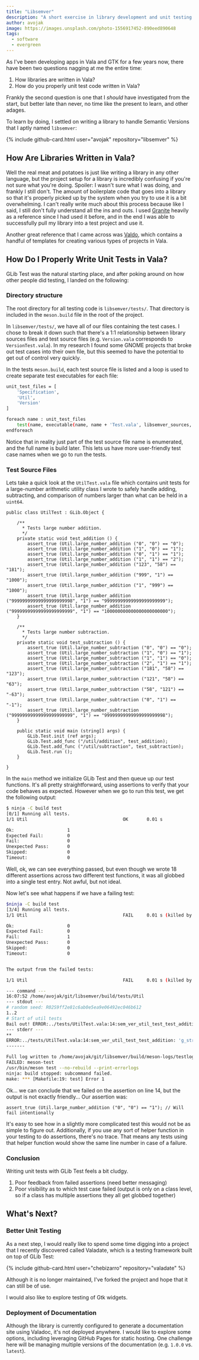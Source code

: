 ```yaml
---
title: "Libsemver"
description: "A short exercise in library development and unit testing in Vala"
author: avojak
image: https://images.unsplash.com/photo-1556917452-890eed890648
tags:
  - software
  - evergreen
---
```


As I've been developing apps in Vala and GTK for a few years now, there have been two questions nagging at me the entire time:

1. How libraries are written in Vala?
2. How do you properly unit test code written in Vala?

Frankly the second question is one that I *should* have investigated from the start, but better late than never, no time like the present to learn, and other adages.

To learn by doing, I settled on writing a library to handle Semantic Versions that I aptly named `libsemver`:

{% include github-card.html
  user="avojak"
  repository="libsemver"
%}

## How Are Libraries Written in Vala?

Well the real meat and potatoes is just like writing a library in any other language, but the project setup for a library is incredibly confusing if you're not sure what you're doing. Spoiler: I wasn't sure what I was doing, and frankly I still don't.
The amount of boilerplate code that goes into a library so that it's properly picked up by the system when you try to use it is a bit overwhelming. I can't really write much about this process because like I said, I still don't fully understand
all the ins and outs. I used [Granite](https://github.com/elementary/granite) heavily as a reference since I had used it before, and in the end I was able to successfully pull my library into a test project and use it.

Another great reference that I came across was [Valdo](https://github.com/vala-lang/valdo), which contains a handful of templates for creating various types of projects in Vala.

## How Do I Properly Write Unit Tests in Vala?

GLib Test was the natural starting place, and after poking around on how other people did testing, I landed on the following:

### Directory structure

The root directory for all testing code is `libsemver/tests/`. That directory is included in the `meson.build` file in the root of the project.

In `libsemver/tests/`, we have all of our files containing the test cases. I chose to break it down such that there's a 1:1 relationship between
library sources files and test source files (e.g. `Version.vala` corresponds to `VersionTest.vala`). In my research I found some GNOME projects
that broke out test cases into their own file, but this seemed to have the potential to get out of control very quickly.

In the tests `meson.build`, each test source file is listed and a loop is used to create separate test executables for each file:

```bash
unit_test_files = [
    'Specification',
    'Util',
    'Version'
]

foreach name : unit_test_files
    test(name, executable(name, name + 'Test.vala', libsemver_sources, dependencies: libsemver_deps, install: false))
endforeach
```

Notice that in reality just part of the test source file name is enumerated, and the full name is build later. This lets us have more user-friendly
test case names when we go to run the tests.

### Test Source Files

Lets take a quick look at the `UtilTest.vala` file which contains unit tests for a large-number arithmetic utility class I wrote to safely handle
adding, subtracting, and comparison of numbers larger than what can be held in a `uint64`.

```vala
public class UtilTest : GLib.Object {

    /**
      * Tests large number addition.
      */
    private static void test_addition () {
        assert_true (Util.large_number_addition ("0", "0") == "0");
        assert_true (Util.large_number_addition ("1", "0") == "1");
        assert_true (Util.large_number_addition ("0", "1") == "1");
        assert_true (Util.large_number_addition ("1", "1") == "2");
        assert_true (Util.large_number_addition ("123", "58") == "181");
        assert_true (Util.large_number_addition ("999", "1") == "1000");
        assert_true (Util.large_number_addition ("1", "999") == "1000");
        assert_true (Util.large_number_addition ("99999999999999999999998", "1") == "99999999999999999999999");
        assert_true (Util.large_number_addition ("99999999999999999999999", "1") == "100000000000000000000000");
    }

    /**
      * Tests large number subtraction.
      */
    private static void test_subtraction () {
        assert_true (Util.large_number_subtraction ("0", "0") == "0");
        assert_true (Util.large_number_subtraction ("1", "0") == "1");
        assert_true (Util.large_number_subtraction ("1", "1") == "0");
        assert_true (Util.large_number_subtraction ("2", "1") == "1");
        assert_true (Util.large_number_subtraction ("181", "58") == "123");
        assert_true (Util.large_number_subtraction ("121", "58") == "63");
        assert_true (Util.large_number_subtraction ("58", "121") == "-63");
        assert_true (Util.large_number_subtraction ("0", "1") == "-1");
        assert_true (Util.large_number_subtraction ("99999999999999999999999", "1") == "99999999999999999999998");
    }

    public static void main (string[] args) {
        GLib.Test.init (ref args);
        GLib.Test.add_func ("/util/addition", test_addition);
        GLib.Test.add_func ("/util/subtraction", test_subtraction);
        GLib.Test.run ();
    }

}
```

In the `main` method we initialize GLib Test and then queue up our test functions. It's all pretty straightforward, using assertions to verify
that your code behaves as expected. However when we go to run this test, we get the following output:

```bash
$ ninja -C build test
[0/1] Running all tests.
1/1 Util                                    OK       0.01 s 

Ok:                    1
Expected Fail:         0
Fail:                  0
Unexpected Pass:       0
Skipped:               0
Timeout:               0
```

Well, ok, we can see everything passed, but even though we wrote 18 different assertions across two different test functions, it was all globbed
into a single test entry. Not awful, but not ideal.

Now let's see what happens if we have a failing test:

```bash
$ninja -C build test
[3/4] Running all tests.
1/1 Util                                    FAIL     0.01 s (killed by signal 6 SIGABRT)

Ok:                    0
Expected Fail:         0
Fail:                  1
Unexpected Pass:       0
Skipped:               0
Timeout:               0


The output from the failed tests:

1/1 Util                                    FAIL     0.01 s (killed by signal 6 SIGABRT)

--- command ---
16:07:52 /home/avojak/git/libsemver/build/tests/Util
--- stdout ---
# random seed: R02S9ff2e81c6ab0e5ea9e06492ec046b612
1..2
# Start of util tests
Bail out! ERROR:../tests/UtilTest.vala:14:sem_ver_util_test_test_addition: 'g_strcmp0 (_tmp1_, "1") == 0' should be TRUE
--- stderr ---
**
ERROR:../tests/UtilTest.vala:14:sem_ver_util_test_test_addition: 'g_strcmp0 (_tmp1_, "1") == 0' should be TRUE
-------

Full log written to /home/avojak/git/libsemver/build/meson-logs/testlog.txt
FAILED: meson-test 
/usr/bin/meson test --no-rebuild --print-errorlogs
ninja: build stopped: subcommand failed.
make: *** [Makefile:19: test] Error 1
```

Ok... we can conclude that we failed on the assertion on line 14, but the output is not exactly friendly... Our assertion was:

```vala
assert_true (Util.large_number_addition ("0", "0") == "1"); // Will fail intentionally
```

It's easy to see how in a slightly more complicated test this would not be as simple to figure out. Additionally, if you use any
sort of helper function in your testing to do assertions, there's no trace. That means any tests using that helper function would
show the same line number in case of a failure.

### Conclusion

Writing unit tests with GLib Test feels a bit cludgy.

1. Poor feedback from failed assertions (need better messaging)
2. Poor visibility as to which test case failed (output is only on a class level, so if a class has multiple assertions they all get globbed together)

## What's Next?

### Better Unit Testing

As a next step, I would really like to spend some time digging into a project that I recently discovered called Valadate, which is a testing framework built on top of GLib Test:

{% include github-card.html
  user="chebizarro"
  repository="valadate"
%}

Although it is no longer maintained, I've forked the project and hope that it can still be of use.

I would also like to explore testing of Gtk widgets. 

### Deployment of Documentation

Although the library is currently configured to generate a documentation site using Valadoc, it's not deployed anywhere. I would like to explore some options, including leveraging GitHub Pages for static hosting. One challenge here will be managing multiple versions of the documentation (e.g. `1.0.0` vs. `latest`).